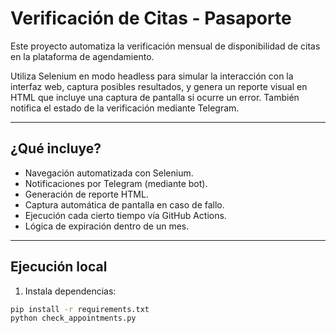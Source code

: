 # Verificación de Citas - Pasaporte

Este proyecto automatiza la verificación mensual de disponibilidad de citas en la plataforma de agendamiento.

Utiliza Selenium en modo headless para simular la interacción con la interfaz web, captura posibles resultados, y genera un reporte visual en HTML que incluye una captura de pantalla si ocurre un error. 
También notifica el estado de la verificación mediante Telegram.

---

## ¿Qué incluye?

- Navegación automatizada con Selenium.
- Notificaciones por Telegram (mediante bot).
- Generación de reporte HTML.
- Captura automática de pantalla en caso de fallo.
- Ejecución cada cierto tiempo vía GitHub Actions.
- Lógica de expiración dentro de un mes.

---

## Ejecución local

1. Instala dependencias:

```bash
pip install -r requirements.txt
python check_appointments.py
